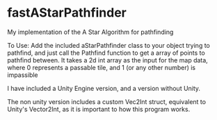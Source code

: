 # fastAStarPathfinder
My implementation of the A Star Algorithm for pathfinding

To Use: Add the included aStarPathfinder class to your object trying to pathfind, and just call the Pathfind function to get a array of points to pathfind between.
It takes a 2d int array as the input for the map data, where 0 represents a passable tile, and 1 (or any other number) is impassible

I have included a Unity Engine version, and a version without Unity.

The non unity version includes a custom Vec2Int struct, equivalent to Unity's Vector2Int, as it is important to how this program works.

